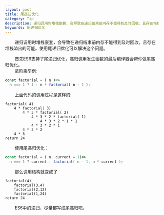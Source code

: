 ```yaml
---
layout: post
title: 尾递归优化
category: Tip 
description: 递归调用时堆栈嵌套，会导致在递归结束前内存不能得到及时回收，且存在堆栈溢出的可能。使用尾递归优化可以解决这个问题。
keywords: 尾递归优化
---
```

&#160; &#160; &#160; &#160; 递归调用时堆栈嵌套，会导致在递归结束前内存不能得到及时回收，且存在堆栈溢出的可能。使用尾递归优化可以解决这个问题。  
<!--description-->
&#160; &#160; &#160; &#160; 首先ES6支持了尾递归优化，递归调用发生函数的最后编译器会帮你做尾递归优化。  
&#160; &#160; &#160; &#160; 拿阶乘举例:  
```javascript
const factorial = ( n )=>
  n === 1 ? 1 : n * factorial( n - 1 );
```
&#160; &#160; &#160; &#160; 上面代码的调用过程是这样的:
```code
factorial( 4)
    4 * factorial( 3)
        4 * 3 * factorial( 2)
            4 * 3 * 2 * factorial( 1)
                4 * 3 * 2 * 1 * 1
            4 * 3 * 2 * 1
        4 * 3 * 2
    4 * 6
return 24
```
&#160; &#160; &#160; &#160; 使用尾递归优化：
```javascript
const factorial = ( n, current = 1)=>
  n === 1 ? current : factorial( n - 1, n * current );
```
&#160; &#160; &#160; &#160; 那么调用结构就变成了
```code
factorial(4)
    factorial(3,4)
    factorial(2,12)
    factorial(1,24)
return 24
```
&#160; &#160; &#160; &#160; ES6中的递归，尽量都写成尾递归吧。

